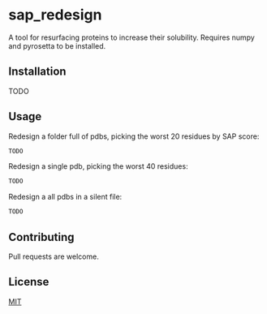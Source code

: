 # sap_redesign

A tool for resurfacing proteins to increase their solubility.
Requires numpy and pyrosetta to be installed.

## Installation

TODO

## Usage

Redesign a folder full of pdbs, picking the worst 20 residues by SAP score:
```bash
TODO
```
Redesign a single pdb, picking the worst 40 residues:
```bash
TODO
```
Redesign a all pdbs in a silent file:
```bash
TODO
```

## Contributing
Pull requests are welcome. 

## License
[MIT](https://choosealicense.com/licenses/mit/)
